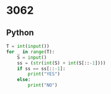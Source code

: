 # 3062

## Python

```python
T = int(input())
for _ in range(T):
    S = input()
    ss = (str(int(S) + int(S[::-1])))
    if ss == ss[::-1]:
        print("YES")
    else:
        print("NO")

```
